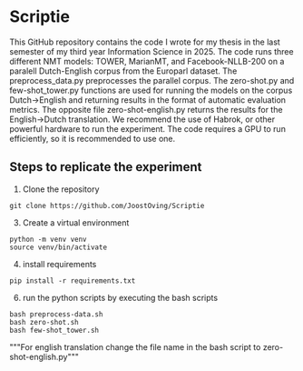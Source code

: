 # Scriptie
This GitHub repository contains the code I wrote for my thesis in the last semester of my third year Information Science in 2025. The code runs three different NMT models: TOWER, MarianMT, and Facebook-NLLB-200 on a paralell Dutch-English corpus from the Europarl dataset.
The preprocess_data.py preprocesses the parallel corpus. The zero-shot.py and few-shot_tower.py functions are used for running the models on the corpus Dutch->English and returning results in the format of automatic evaluation metrics. The opposite file zero-shot-english.py returns the results for the English->Dutch translation.
We recommend the use of Habrok, or other powerful hardware to run the experiment. The code requires a GPU to run efficiently, so it is recommended to use one.

## Steps to replicate the experiment

1. Clone the repository
```
git clone https://github.com/JoostOving/Scriptie
```

3. Create a virtual environment
```
python -m venv venv
source venv/bin/activate
```

4. install requirements
```
pip install -r requirements.txt
```

6. run the python scripts by executing the bash scripts
```
bash preprocess-data.sh
bash zero-shot.sh
bash few-shot_tower.sh
```
"""For english translation change the file name in the bash script to zero-shot-english.py"""

